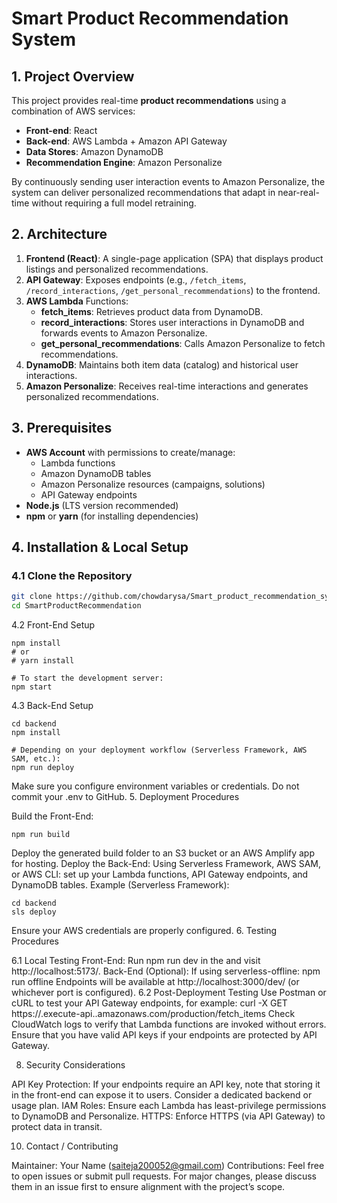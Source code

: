 # Smart Product Recommendation System

## 1. Project Overview
This project provides real-time **product recommendations** using a combination of AWS services:
- **Front-end**: React
- **Back-end**: AWS Lambda + Amazon API Gateway
- **Data Stores**: Amazon DynamoDB
- **Recommendation Engine**: Amazon Personalize

By continuously sending user interaction events to Amazon Personalize, the system can deliver personalized recommendations that adapt in near-real-time without requiring a full model retraining.

## 2. Architecture
1. **Frontend (React)**: A single-page application (SPA) that displays product listings and personalized recommendations.
2. **API Gateway**: Exposes endpoints (e.g., `/fetch_items`, `/record_interactions`, `/get_personal_recommendations`) to the frontend.
3. **AWS Lambda** Functions:
   - **fetch_items**: Retrieves product data from DynamoDB.
   - **record_interactions**: Stores user interactions in DynamoDB and forwards events to Amazon Personalize.
   - **get_personal_recommendations**: Calls Amazon Personalize to fetch recommendations.
4. **DynamoDB**: Maintains both item data (catalog) and historical user interactions.
5. **Amazon Personalize**: Receives real-time interactions and generates personalized recommendations.

## 3. Prerequisites
- **AWS Account** with permissions to create/manage:
  - Lambda functions  
  - Amazon DynamoDB tables  
  - Amazon Personalize resources (campaigns, solutions)  
  - API Gateway endpoints
- **Node.js** (LTS version recommended)
- **npm** or **yarn** (for installing dependencies)

## 4. Installation & Local Setup

### 4.1 Clone the Repository
```bash
git clone https://github.com/chowdarysa/Smart_product_recommendation_system.git
cd SmartProductRecommendation
```
4.2 Front-End Setup
```
npm install
# or
# yarn install

# To start the development server:
npm start
```
4.3 Back-End Setup
```
cd backend
npm install

# Depending on your deployment workflow (Serverless Framework, AWS SAM, etc.):
npm run deploy
```
Make sure you configure environment variables or credentials. Do not commit your .env to GitHub.
5. Deployment Procedures

Build the Front-End:
```
npm run build
```
Deploy the generated build folder to an S3 bucket or an AWS Amplify app for hosting.
Deploy the Back-End:
Using Serverless Framework, AWS SAM, or AWS CLI: set up your Lambda functions, API Gateway endpoints, and DynamoDB tables.
Example (Serverless Framework):
```
cd backend
sls deploy
```
Ensure your AWS credentials are properly configured.
6. Testing Procedures

6.1 Local Testing
Front-End: Run npm run dev in the  and visit http://localhost:5173/.
Back-End (Optional):
If using serverless-offline:
npm run offline
Endpoints will be available at http://localhost:3000/dev/ (or whichever port is configured).
6.2 Post-Deployment Testing
Use Postman or cURL to test your API Gateway endpoints, for example:
curl -X GET https://<api-id>.execute-api.<region>.amazonaws.com/production/fetch_items
Check CloudWatch logs to verify that Lambda functions are invoked without errors.
Ensure that you have valid API keys if your endpoints are protected by API Gateway.

8. Security Considerations

API Key Protection: If your endpoints require an API key, note that storing it in the front-end can expose it to users. Consider a dedicated backend or usage plan.
IAM Roles: Ensure each Lambda has least-privilege permissions to DynamoDB and Personalize.
HTTPS: Enforce HTTPS (via API Gateway) to protect data in transit.

10. Contact / Contributing

Maintainer: Your Name (saiteja200052@gmail.com)
Contributions: Feel free to open issues or submit pull requests. For major changes, please discuss them in an issue first to ensure alignment with the project’s scope.


